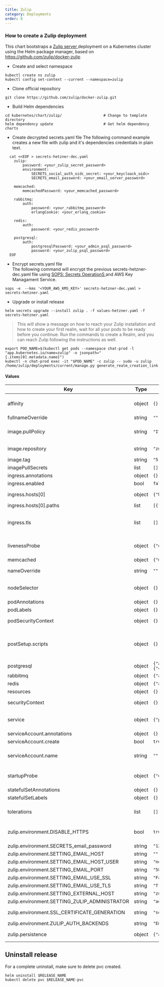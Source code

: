 ```yaml
---
title: Zulip
category: Deployments
order: 8
---
```


### How to create a Zulip deployment
This chart bootstraps a <a href="https://github.com/zulip/docker-zulip/tree/main/kubernetes/chart/zulip" target="_blank"> Zulip server </a> deployment on a Kubernetes cluster using the Helm package manager, based on https://github.com/zulip/docker-zulip

* Create and select namespace
``` 
kubectl create ns zulip
kubectl config set-context --current --namespace=zulip
```

* Clone official repository 
```
git clone https://github.com/zulip/docker-zulip.git
```

* Build Helm dependencies
```
cd kubernetes/chart/zulip/                   # Change to template directory
helm dependency update                       # Get helm dependency charts
```

* Create decrypted secrets.yaml file
The following command example creates a new file with zulip and it's dependencies credentials in plain text.

```
  cat <<EOF > secrets-hetzner-dec.yaml
    zulip:
        password: <your_zulip_secret_password>
        environment:
            SECRETS_social_auth_oidc_secret: <your_keycloack_oidc>
            SECRETS_email_password: <your_email_server_password>

    memcached:
        memcachedPassword: <your_memcached_password>

    rabbitmq:
        auth:
            password: <your_rabbitmq_password>
            erlangCookie: <your_erlang_cookie>

    redis:
        auth:
            password: <your_redis_password>

    postgresql:
        auth:
            postgresqlPassword: <your_admin_psql_password>
            password: <your_zulip_psql_password> 
  EOF
```

* Encrypt secrets.yaml file   
The following command will encrypt the previous secrets-hetzner-dec.yaml file using <a href="https://github.com/mozilla/sops" target="_blank"> SOPS: Secrets OperationS </a> and AWS Key Managament Service.

``` 
sops -e  --kms '<YOUR_AWS_KMS_KEY>' secrets-hetzner-dec.yaml > secrets-hetzner.yaml 
```

* Upgrade or install release 
```
helm secrets upgrade --install zulip . -f values-hetzner.yaml -f secrets-hetzner.yaml 
```
> This will show a message on how to reach your Zulip installation and how to create your first realm, wait for all your pods to be ready before you continue.
> Run the commands to create a Realm, and you can reach Zulip following the instructions as well.

```
export POD_NAME=$(kubectl get pods --namespace chat-prod -l "app.kubernetes.io/name=zulip" -o jsonpath="{.items[0].metadata.name}")                         
kubectl -n chat-prod exec -it "$POD_NAME" -c zulip -- sudo -u zulip /home/zulip/deployments/current/manage.py generate_realm_creation_link
```

#### Values
| Key | Type | Default | Description |
|-----|------|---------|-------------|
| affinity | object | `{}` | Affinity for pod assignment. Ref: https://kubernetes.io/docs/concepts/configuration/assign-pod-node/#affinity-and-anti-affinity |
| fullnameOverride | string | `""` | Fully override common.names.fullname template. |
| image.pullPolicy | string | `"IfNotPresent"` | Pull policy for Zulip docker image. Ref: https://kubernetes.io/docs/user-guide/images/#pre-pulling-images |
| image.repository | string | `"zulip/docker-zulip"` | Defaults to hub.docker.com/zulip/docker-zulip, but can be overwritten with a full HTTPS address. |
| image.tag | string | `"5.6-0"` | Zulip image tag (immutable tags are recommended) |
| imagePullSecrets | list | `[]` | Global Docker registry secret names as an array. |
| ingress.annotations | object | `{}` | Can be used to add custom Ingress annotations. |
| ingress.enabled | bool | `false` | Enable this to use an Ingress to reach the Zulip service. |
| ingress.hosts[0] | object | `{"host":"zulip.example.com","paths":[{"path":"/"}]}` | Host for the Ingress. Should be the same as `zulip.environment.SETTING_EXTERNAL_HOST`. |
| ingress.hosts[0].paths | list | `[{"path":"/"}]` | Serves Zulip root of the chosen host domain. |
| ingress.tls | list | `[]` | Set a specific secret to read the TLS certificate from. If you use cert-manager, it will save the TLS secret here. If you do not, you need to manually create a secret with your TLS certificate. |
| livenessProbe | object | `{"enabled":true,"failureThreshold":3,"initialDelaySeconds":10,"periodSeconds":10,"successThreshold":1,"timeoutSeconds":5}` | Liveness probe values. Ref: https://kubernetes.io/docs/concepts/workloads/pods/pod-lifecycle/#container-probes |
| memcached | object | `{"memcachedUsername":"zulip@localhost"}` | Memcached settings, see [Requirements](#Requirements). |
| nameOverride | string | `""` | Partially override common.names.fullname template (will maintain the release name). |
| nodeSelector | object | `{}` | Optionally add a nodeSelector to the Zulip pod, so it runs on a specific node. Ref: https://kubernetes.io/docs/user-guide/node-selection/ |
| podAnnotations | object | `{}` | Custom annotations to add to the Zulip Pod. |
| podLabels | object | `{}` | Custom labels to add to the Zulip Pod. |
| podSecurityContext | object | `{}` | Can be used to override the default PodSecurityContext (fsGroup, runAsUser and runAsGroup) of the Zulip _Pod_. |
| postSetup.scripts | object | `{}` | The Docker entrypoint script runs commands from `/data/post-setup.d` after the Zulip application's Setup phase has completed. Scripts can be added here  as `script_filename: <script contents>` and they will be mounted in `/data/post-setup.d/script_filename`. |
| postgresql | object | `{"auth":{"database":"zulip","username":"zulip"},"image":{"repository":"zulip/zulip-postgresql","tag":14},"primary":{"containerSecurityContext":{"runAsUser":0}}}` | PostgreSQL settings, see [Requirements](#Requirements). |
| rabbitmq | object | `{"auth":{"username":"zulip"},"persistence":{"enabled":false}}` | Rabbitmq settings, see [Requirements](#Requirements). |
| redis | object | `{"architecture":"standalone","master":{"persistence":{"enabled":false}}}` | Redis settings, see [Requirements](#Requirements). |
| resources | object | `{}` |  |
| securityContext | object | `{}` | Can be used to override the default SecurityContext of the Zulip _container_. |
| service | object | `{"port":80,"type":"ClusterIP"}` | Service type and port for the Kubernetes service that connects to Zulip. Default: ClusterIP, needs an Ingress to be used. |
| serviceAccount.annotations | object | `{}` | Annotations to add to the service account. |
| serviceAccount.create | bool | `true` | Specifies whether a service account should be created. |
| serviceAccount.name | string | `""` | The name of the service account to use. If not set and create is true, a name is generated using the fullname template |
| startupProbe | object | `{"enabled":true,"failureThreshold":30,"initialDelaySeconds":10,"periodSeconds":10,"successThreshold":1,"timeoutSeconds":5}` | Startup probe values. Ref: https://kubernetes.io/docs/concepts/workloads/pods/pod-lifecycle/#container-probes |
| statefulSetAnnotations | object | `{}` | Custom annotations to add to the Zulip StatefulSet. |
| statefulSetLabels | object | `{}` | Custom labels to add to the Zulip StatefulSet. |
| tolerations | list | `[]` | Tolerations for pod assignment. Ref: https://kubernetes.io/docs/concepts/configuration/taint-and-toleration/ |
| zulip.environment.DISABLE_HTTPS | bool | `true` | Disables HTTPS if set to "true". HTTPS and certificates are managed by the Kubernetes cluster, so by default it's disabled inside the container |
| zulip.environment.SECRETS_email_password | string | `"123456789"` | SMTP email password. |
| zulip.environment.SETTING_EMAIL_HOST | string | `""` |  |
| zulip.environment.SETTING_EMAIL_HOST_USER | string | `"noreply@example.com"` |  |
| zulip.environment.SETTING_EMAIL_PORT | string | `"587"` |  |
| zulip.environment.SETTING_EMAIL_USE_SSL | string | `"False"` |  |
| zulip.environment.SETTING_EMAIL_USE_TLS | string | `"True"` |  |
| zulip.environment.SETTING_EXTERNAL_HOST | string | `"zulip.example.com"` | Domain Zulip is hosted on. |
| zulip.environment.SETTING_ZULIP_ADMINISTRATOR | string | `"admin@example.com"` |  |
| zulip.environment.SSL_CERTIFICATE_GENERATION | string | `"self-signed"` | Set SSL certificate generation to self-signed because Kubernetes manages the client-facing SSL certs. |
| zulip.environment.ZULIP_AUTH_BACKENDS | string | `"EmailAuthBackend"` |  |
| zulip.persistence | object | `{"accessMode":"ReadWriteOnce","enabled":true,"size":"10Gi"}` | If `persistence.existingClaim` is not set, a PVC is generated with these specifications.

## Uninstall release
For a complete uninstall, make sure to delete pvc created.

``` 
helm uninstall $RELEASE_NAME
kubectl delete pvc $RELEASE_NAME-pvc
```